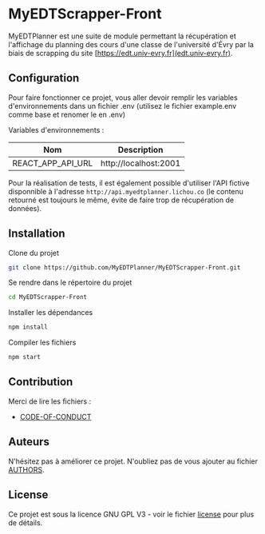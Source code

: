# MyEDTScrapper-Front

MyEDTPlanner est une suite de module permettant la récupération et l'affichage du planning des cours d'une classe de l'université d'Évry par la biais de scrapping du site [https://edt.univ-evry.fr](edt.univ-evry.fr).

## Configuration

Pour faire fonctionner ce projet, vous aller devoir remplir les variables d'environnements dans un fichier .env (utilisez le fichier example.env comme base et renomer le en .env)

Variables d'environnements :

| Nom               | Description                      |
|-------------------|----------------------------------|
| REACT_APP_API_URL | http://localhost:2001            |

Pour la réalisation de tests, il est également possible d'utiliser l'API fictive disponnible à l'adresse `http://api.myedtplanner.lichou.co` (le contenu retourné est toujours le même, évite de faire trop de récupération de données).

## Installation

Clone du projet
```bash
git clone https://github.com/MyEDTPlanner/MyEDTScrapper-Front.git
```

Se rendre dans le répertoire du projet
```bash
cd MyEDTScrapper-Front
````

Installer les dépendances
```bash
npm install
```

Compiler les fichiers
```bash
npm start
```

## Contribution

Merci de lire les fichiers :
* [CODE-OF-CONDUCT](https://github.com/MyEDTPlanner/MyEDTScrapper-Front/blob/19-ajout-dun-code-de-conduite/CODE-OF-CONDUCT.md)

## Auteurs
N'hésitez pas à améliorer ce projet. N'oubliez pas de vous ajouter au fichier [AUTHORS](https://github.com/MyEDTPlanner/MyEDTScrapper-Front/blob/21-ajout-dun-fichier-AUTHORS/AUTHORS).

## License

Ce projet est sous la licence GNU GPL V3 - voir le fichier [license](https://github.com/MyEDTPlanner/MyEDTScrapper-Front/blob/14-ajout-dune-licence/License) pour plus de détails.
